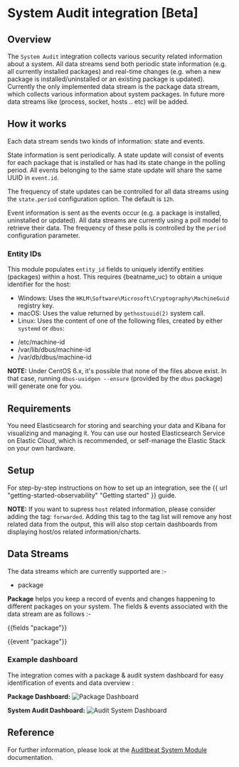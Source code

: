 # System Audit integration [Beta]

## Overview

The `System Audit` integration collects various security related information about
a system. All data streams send both periodic state information (e.g. all currently
installed packages) and real-time changes (e.g. when a new package is installed/uninstalled
or an existing package is updated). Currently the only implemented data stream is the 
package data stream, which collects various information about system packages. In future
more data streams like (process, socket, hosts .. etc) will be added.

## How it works

Each data stream sends two kinds of information: state and events.

State information is sent periodically. A state update will consist of events 
for each package that is installed or has had its state change in the polling period.
All events belonging to the same state update will share the same UUID in `event.id`.

The frequency of state updates can be controlled for all data streams using the
`state.period` configuration option. The default is `12h`.

Event information is sent as the events occur (e.g. a package is installed, uninstalled or updated).
All data streams are currently using a poll model to retrieve their data.
The frequency of these polls is controlled by the `period` configuration parameter.

### Entity IDs

This module populates `entity_id` fields to uniquely identify entities (packages) within a host. 
This requires {beatname_uc} to obtain a unique identifier for the host:

- Windows: Uses the `HKLM\Software\Microsoft\Cryptography\MachineGuid` registry
key.
- macOS: Uses the value returned by `gethostuuid(2)` system call.
- Linux: Uses the content of one of the following files, created by either
`systemd` or `dbus`:
 * /etc/machine-id
 * /var/lib/dbus/machine-id
 * /var/db/dbus/machine-id

**NOTE:** Under CentOS 6.x, it's possible that none of the files above exist.
In that case, running `dbus-uuidgen --ensure` (provided by the `dbus` package)
will generate one for you.

## Requirements

You need Elasticsearch for storing and searching your data and Kibana for visualizing and managing it.
You can use our hosted Elasticsearch Service on Elastic Cloud, which is recommended, or self-manage the Elastic Stack on your own hardware.

## Setup

For step-by-step instructions on how to set up an integration, see the {{ url "getting-started-observability" "Getting started" }} guide.

**NOTE:** If you want to supress `host` related information, please consider adding the tag: `forwarded`. Adding this tag to the tag list will remove
any host related data from the output, this will also stop certain dashboards from displaying host/os related information/charts.
## Data Streams 
The data streams which are currently supported are :- 
 - package 

**Package** helps you keep a record of events and changes happening to different packages on your system. The fields & events associated with the 
data stream are as follows :- 

{{fields "package"}}

{{event "package"}}

### Example dashboard

The integration comes with a package & audit system dashboard for easy identification of events and data overview :

**Package Dashboard:**
![Package Dashboard](../img/system-audit-package-dashboard.png)

**System Audit Dashboard:** 
![Audit System Dashboard](../img/system-audit-overview-dashboard.png)

## Reference
For further information, please look at the [Auditbeat System Module](https://www.elastic.co/guide/en/beats/auditbeat/master/auditbeat-module-system.html) documentation.